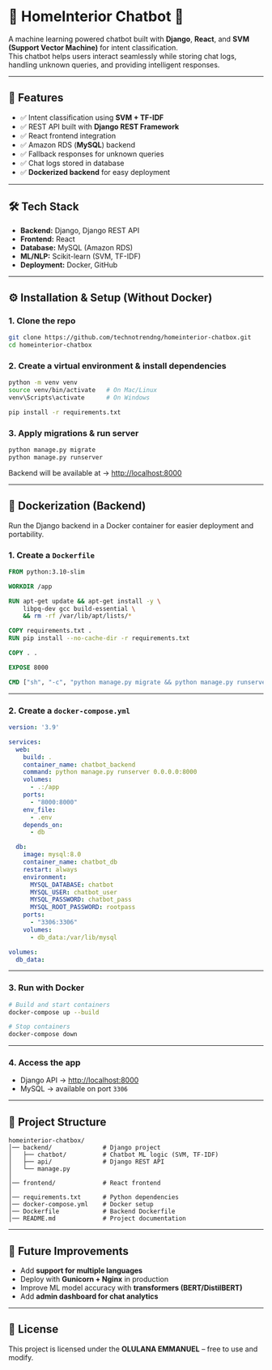 # 🏡 HomeInterior Chatbot 🤖

A machine learning powered chatbot built with **Django**, **React**, and **SVM (Support Vector Machine)** for intent classification.  
This chatbot helps users interact seamlessly while storing chat logs, handling unknown queries, and providing intelligent responses.

---

## 🚀 Features
- ✅ Intent classification using **SVM + TF-IDF**  
- ✅ REST API built with **Django REST Framework**  
- ✅ React frontend integration  
- ✅ Amazon RDS (**MySQL**) backend  
- ✅ Fallback responses for unknown queries  
- ✅ Chat logs stored in database  
- ✅ **Dockerized backend** for easy deployment  

---

## 🛠️ Tech Stack
- **Backend:** Django, Django REST API  
- **Frontend:** React  
- **Database:** MySQL (Amazon RDS)  
- **ML/NLP:** Scikit-learn (SVM, TF-IDF)  
- **Deployment:** Docker, GitHub  

---

## ⚙️ Installation & Setup (Without Docker)

### 1. Clone the repo
```bash
git clone https://github.com/technotrendng/homeinterior-chatbox.git
cd homeinterior-chatbox
```

### 2. Create a virtual environment & install dependencies
```bash
python -m venv venv
source venv/bin/activate   # On Mac/Linux
venv\Scripts\activate      # On Windows

pip install -r requirements.txt
```

### 3. Apply migrations & run server
```bash
python manage.py migrate
python manage.py runserver
```

Backend will be available at → [http://localhost:8000](http://localhost:8000)

---

## 🐳 Dockerization (Backend)

Run the Django backend in a Docker container for easier deployment and portability.

### 1. Create a `Dockerfile`
```dockerfile
FROM python:3.10-slim

WORKDIR /app

RUN apt-get update && apt-get install -y \
    libpq-dev gcc build-essential \
    && rm -rf /var/lib/apt/lists/*

COPY requirements.txt .
RUN pip install --no-cache-dir -r requirements.txt

COPY . .

EXPOSE 8000

CMD ["sh", "-c", "python manage.py migrate && python manage.py runserver 0.0.0.0:8000"]
```

---

### 2. Create a `docker-compose.yml`
```yaml
version: '3.9'

services:
  web:
    build: .
    container_name: chatbot_backend
    command: python manage.py runserver 0.0.0.0:8000
    volumes:
      - .:/app
    ports:
      - "8000:8000"
    env_file:
      - .env
    depends_on:
      - db

  db:
    image: mysql:8.0
    container_name: chatbot_db
    restart: always
    environment:
      MYSQL_DATABASE: chatbot
      MYSQL_USER: chatbot_user
      MYSQL_PASSWORD: chatbot_pass
      MYSQL_ROOT_PASSWORD: rootpass
    ports:
      - "3306:3306"
    volumes:
      - db_data:/var/lib/mysql

volumes:
  db_data:
```

---

### 3. Run with Docker
```bash
# Build and start containers
docker-compose up --build

# Stop containers
docker-compose down
```

---

### 4. Access the app
- Django API → [http://localhost:8000](http://localhost:8000)  
- MySQL → available on port `3306`  

---

## 📂 Project Structure
```
homeinterior-chatbox/
│── backend/              # Django project
│   ├── chatbot/          # Chatbot ML logic (SVM, TF-IDF)
│   ├── api/              # Django REST API
│   └── manage.py
│
│── frontend/             # React frontend
│
│── requirements.txt      # Python dependencies
│── docker-compose.yml    # Docker setup
│── Dockerfile            # Backend Dockerfile
│── README.md             # Project documentation
```

---

## 🚀 Future Improvements
- Add **support for multiple languages**  
- Deploy with **Gunicorn + Nginx** in production  
- Improve ML model accuracy with **transformers (BERT/DistilBERT)**  
- Add **admin dashboard for chat analytics**  

---

## 📜 License
This project is licensed under the **OLULANA EMMANUEL** – free to use and modify.  
